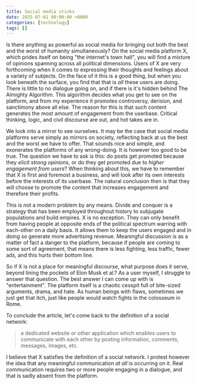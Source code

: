 ```yaml
---
title: Social media stinks
date: 2025-07-02 00:00:00 +0000
categories: [technology]
tags: []
---
```


Is there anything as powerful as social media for bringing out both the best and the worst of humanity simultaneously? On the social media platform X, which prides itself on being "the internet's town hall", you will find a mixture of opinions spanning across all political dimensions. Users of X are very forthcoming when it comes to expressing their thoughts and feelings about a variety of subjects. On the face of it this is a good thing, but when you look beneath the surface, you find that that is _all_ these users are doing. There is little to no dialogue going on, and if there is it's hidden behind The Almighty Algorithm. This algorithm decides what you get to see on the platform, and from my experience it promotes controversy, derision, and sanctimony above all else. The reason for this is that such content generates the most amount of engagement from the userbase. Critical thinking, logic, and civil discourse are out, and hot takes are in.

We look into a mirror to see ourselves. It may be the case that social media platforms serve simply as mirrors on society, reflecting back at us the best and the worst we have to offer. That sounds nice and simple, and exonerates the platforms of any wrong-doing. It is however too good to be true. The question we have to ask is this: do posts get promoted because they _elicit strong opinions_, or do they get promoted due to _higher engagement from users_? When thinking about this, we have to remember that X is first and foremost a business, and will look after its own interests before the interests of its userbase. The natural conclusion then is that they will choose to promote the content that increases engagement and therefore their profits.

This is not a modern problem by any means. Divide and conquer is a strategy that has been employed throughout history to subjugate populations and build empires. X is no exception. They can only benefit from having people at opposite ends of the political spectrum warring with each-other on a daily basis. It allows them to keep the users engaged and in doing so generate more advertising revenue. Meaningful discussion is as a matter of fact a danger to the platform, because if people are coming to some sort of agreement, that means there is less fighting, less traffic, fewer ads, and this hurts their bottom line. 

So if X is not a place for meaningful discourse, what purpose does it serve, beyond lining the pockets of Elon Musk et al.? As a user myself, I struggle to answer that question. The best answer I can come up with is "entertainment". The platform itself is a chaotic cesspit full of bite-sized arguments, drama, and hate. As human beings with flaws, sometimes we just get that itch, just like people would watch fights in the colosseum in Rome.

To conclude the article, let's come back to the definition of a social network:
> a dedicated website or other application which enables users to communicate with each other by posting information, comments, messages, images, etc.

I believe that X satisfies the definition of a social network. I protest however the idea that any meaningful communication _at all_ is occurring on it. Real communication requires two or more people engaging in a dialogue, and that is sadly absent from the platform.

